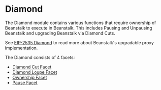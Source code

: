 # Diamond

The Diamond module contains various functions that require ownership of Beanstalk to execute in Beanstalk. This includes Pausing and Unpausing Beanstalk and upgrading Beanstalk via Diamond Cuts.

See [EIP-2535 Diamond](../../overview/eip-2535-diamond.md) to read more about Beanstalk's upgradable proxy implementation.

The Diamond consists of 4 facets:

* [Diamond Cut Facet](diamond-cut-facet.md)
* [Diamond Loupe Facet](diamond-loupe-facet.md)
* [Ownership Facet](ownership-facet.md)
* [Pause Facet](pause-facet.md)
